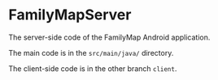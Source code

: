 # FamilyMapServer

The server-side code of the FamilyMap Android application.

The main code is in the ``src/main/java/`` directory. 

The client-side code is in the other branch ``client``.

